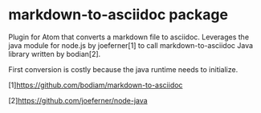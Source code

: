 # markdown-to-asciidoc package

Plugin for Atom that converts a markdown file to asciidoc. Leverages the java module for node.js by joeferner[1] to call markdown-to-asciidoc Java library written by bodian[2].

First conversion is costly because the java runtime needs to initialize.

[1]https://github.com/bodiam/markdown-to-asciidoc

[2]https://github.com/joeferner/node-java
